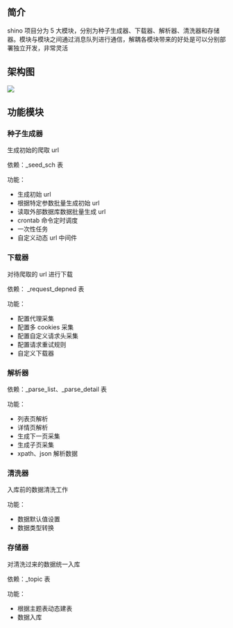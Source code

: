 ## 简介
shino 项目分为 5 大模块，分别为种子生成器、下载器、解析器、清洗器和存储器。模块与模块之间通过消息队列进行通信，解耦各模块带来的好处是可以分别部署独立开发，非常灵活

## 架构图
![](https://gitee.com/hacksman/img_host/raw/master/img/english-architecture.jpg)

## 功能模块
### 种子生成器
生成初始的爬取 url

依赖：\_seed_sch 表

功能：
- 生成初始 url
- 根据特定参数批量生成初始 url
- 读取外部数据库数据批量生成 url
- crontab 命令定时调度
- 一次性任务
- 自定义动态 url 中间件

### 下载器
对待爬取的 url 进行下载

依赖： \_request_depned 表

功能：
- 配置代理采集
- 配置多 cookies 采集
- 配置自定义请求头采集
- 配置请求重试规则
- 自定义下载器


### 解析器
依赖：\_parse_list、\_parse_detail 表

功能：
- 列表页解析
- 详情页解析
- 生成下一页采集
- 生成子页采集
- xpath、json 解析数据


### 清洗器
入库前的数据清洗工作

功能：
- 数据默认值设置
- 数据类型转换


### 存储器
对清洗过来的数据统一入库

依赖：\_topic 表

功能：
- 根据主题表动态建表
- 数据入库
